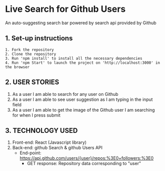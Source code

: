 # Live Search for Github Users
An auto-suggesting search bar powered by search api provided by Github 

## 1. Set-up instructions
    1. Fork the repository
    2. Clone the repository
    3. Run 'npm install' to install all the necessary dependencies
    4. Run 'npm Start' to launch the project on 'http://localhost:3000' in the browser
## 2. USER STORIES
1. As a user I am able to search for any user on Github
2. As a user I am able to see user suggestion as I am typing in the input field
3. As a user I am able to get the image of the Github user I am searching for when I press submit
## 3. TECHNOLOGY USED
1. Front-end: React (Javascript library)
2. Back-end: github Search & github Users API
     - End-point: https://api.github.com/users/{user}/repos:%3E0+followers:%3E0
        - GET response: Repository data corresponding to "user"
